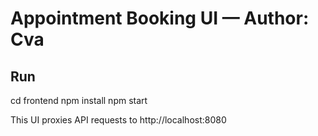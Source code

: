 # Appointment Booking UI — Author: Cva

## Run
cd frontend
npm install
npm start

This UI proxies API requests to http://localhost:8080
